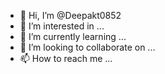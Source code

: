 - 👋 Hi, I’m @Deepakt0852
- 👀 I’m interested in ...
- 🌱 I’m currently learning ...
- 💞️ I’m looking to collaborate on ...
- 📫 How to reach me ...

<!---
Deepakt0852/Deepakt0852 is a ✨ special ✨ repository because its `README.md` (this file) appears on your GitHub profile.
You can click the Preview link to take a look at your changes.
--->
